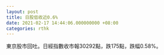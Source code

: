 ```yaml
---
layout: post
title: 日股低收近0.6%
date: 2021-02-17 14:44:06.000000000 +08:00
categories: rthk
---
```


東京股市回吐。日經指數收市報30292點，跌175點，跌幅0.58%。
